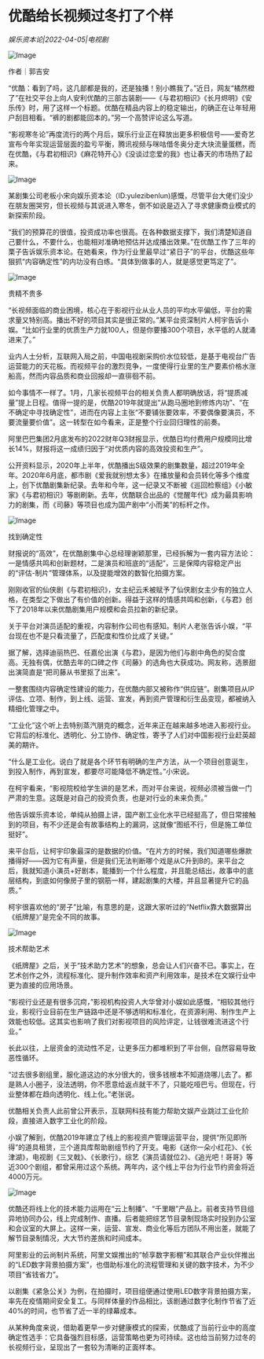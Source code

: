 # 优酷给长视频过冬打了个样

*娱乐资本论|2022-04-05|电视剧*

![Image](https://inews.gtimg.com/newsapp_bt/0/14707502125/641)

作者｜郭吉安

“优酷：看到了吗，这几部都是我的，还是独播！别小瞧我了。”近日，网友“橘然橙了”在社交平台上向人安利优酷的三部古装剧——《与君初相识》《长月烬明》《安乐传》时，用了这样一个标题。优酷在精品内容上的稳定输出，的确正在让年轻用户刮目相看。“裤的剧都能回本的。”另一个高赞评论这么写道。

“影视寒冬论”再度流行的两个月后，娱乐行业正在释放出更多积极信号——爱奇艺宣布今年实现运营层面的盈亏平衡，腾讯视频与咪咕借冬奥分走大块流量蛋糕，而在优酷，《与君初相识》《麻花特开心》《没谈过恋爱的我》也让春天的市场热了起来。

![Image](https://inews.gtimg.com/newsapp_bt/0/14707502129/641)

某剧集公司老板小宋向娱乐资本论（ID:yulezibenlun)感慨，尽管平台大佬们没少在朋友圈哭穷，但长视频与其说进入寒冬，倒不如说是迈入了寻求健康商业模式的新探索阶段。

“我们的预算花的很值，投资成功率也很高。在各种数据支撑下，我们清楚知道自己要什么，不要什么，也能相对准确地预估并达成播出效果。”在优酷工作了三年的栗子告诉娱乐资本论。在她看来，作为行业里最早过“紧日子”的平台，优酷这些年狠抓“内容确定性”的内功没有白练。“具体到做事的人，就是感觉更笃定了”。

![Image](https://inews.gtimg.com/newsapp_bt/0/14707502116/641)

贵精不贵多

“长视频面临的商业困境，核心在于影视行业从业人员的平均水平偏低，平台的需求量又特别高。播出不好的项目其实是很正常的。”某平台资深制片人柯宇告诉小娱。“比如行业里的优质生产力就100人，但是你要播300个项目，水平低的人就涌进来了。”

业内人士分析，互联网入局之前，中国电视剧采购价水位较低，是基于电视台广告运营能力的天花板。而视频平台的激烈竞争，一度使得行业里的生产要素价格水涨船高，然而内容品质和商业回报却一直徘徊不前。

如今事情不一样了。1月，几家长视频平台的相关负责人都明确放话，将“提质减量”提上日程。值得一提的是，优酷2019年就提出“从跑马圈地到修炼内功”、“在不确定中寻找确定性”，进而在内容上主张“不要铺张要效率，不要偶像要演员，不要流量要价值”。这一转型在如今看来，正是整个行业回归理性的前奏。

阿里巴巴集团2月底发布的2022财年Q3财报显示，优酷日均付费用户规模同比增长14%，财报将这一成绩归因于“对优质内容的高效投资和生产”。

公开资料显示，2020年上半年，优酷播出S级效果的剧集数量，超过2019年全年。2020年6月底，都市剧《爱我就别想太多》在播放量和会员转化等多个维度上，创下优酷剧集新纪录。去年和今年，这一纪录又不断被《巡回检察组》《小敏家》《与君初相识》等剧刷新。去年，优酷联合出品的《觉醒年代》成为最具影响力的剧集，而《司藤》等项目也成为国产剧中“小而美”的标杆之作。

![Image](https://inews.gtimg.com/newsapp_bt/0/14707502117/641)

找到确定性

财报说的“高效”，在优酷剧集中心总经理谢颖那里，已经拆解为一套内容方法论：一是情感共鸣和创新题材，二是演员和班底的“适配”，三是保障内容稳定产出的“评估-制片”管理体系，以及提能增效的数智化拍摄方案。

刚刚收官的仙侠剧《与君初相识》，女主纪云禾被赋予了仙侠剧女主少有的独立人格，在类型之下做出了有价值的创新。得益于这样的情感共鸣和创新，《与君》创下了2018年以来优酷剧集用户规模和会员拉新的新纪录。

关于平台对演员适配的重视，内容制作公司也有感知。制片人老张告诉小娱，“平台现在也不是只看流量了，匹配度和性价比成了关键。”

据了解，选择迪丽热巴、任嘉伦出演《与君》，是因为他们与剧中角色的契合度高。无独有偶，优酷去年的口碑之作《司藤》的选角也大获成功。网友称，选景甜出演简直是“把司藤从书里抠了出来”。

一整套围绕内容确定性建设的能力，在优酷内部又被称作“供应链”。剧集项目从IP评估、立项、制作，到上线、运营、宣发，再到资产管理和衍生品变现，都被纳入精细化管理之中。

“工业化”这个听上去特别蒸汽朋克的概念，近年来正在越来越多地进入影视行业。它背后的标准化、透明化、分工协作、确定性，寄予了人们对中国影视行业赶英超美的期许。

“什么是工业化。说白了就是各个环节有明确的生产方法，从一个项目创意诞生，到投入制作，再到宣发，都要尽可能降低不确定性。”小宋说。

在柯宇看来，“影视院校给学生讲的是艺术，而对平台来说，视频必须被当做一门严肃的生意。这既是对自己的投资负责，也是对行业的未来负责。”

他告诉娱乐资本论，单纯从拍摄上讲，国产剧工业化水平已经挺高了，但日常接触到的项目，有不少还是会有故事结构上的漏洞，这就像“图纸不行，但是施工单位挺好”。

来平台后，让柯宇印象最深的是数据的价值。“在片方的时候，我们知道哪些爆款播得好——因为它有声量，但是我们无法判断哪个戏是从C升到B的。来平台之后，我就知道小演员+好剧本，能播到一个什么程度，并且能总结出，故事中的底层结构，到底如何像房子里的钢筋一样，建起剧集的大楼，并且显著提升它的品质。”

柯宇很喜欢他的“房子”比喻，有意思的是，这跟大家听过的“Netflix靠大数据算出《纸牌屋》”是完全不同的故事。

![Image](https://inews.gtimg.com/newsapp_bt/0/14707502119/641)

技术帮助艺术

《纸牌屋》之后，关于“技术助力艺术”的想象，总会让人们兴奋不已。事实上，在艺术创作之外，流程标准化、提升制作效率和资产利用效率，是技术在文娱行业中更为直接的应用场景。

“影视行业还是有很多沉疴，”影视机构投资人大华曾对小娱如此感慨，“相较其他行业，影视行业目前在生产链路中还是不够透明和标准化，在资源利用、制作生产上效能也较低。这其实也影响了我们对影视项目的风险评定，让钱很难流进这个行业。”

 长此以往，上层资金的流动性不足，让更多压力都堆积到了平台侧，自然容易导致恶性循环。

“过去很多剧组里，服化道这边的水分很大的，很多钱根本不知道烧哪儿去了。都是熟人小圈子，没法透明，你不愿意给返点就干不了，只能吃哑巴亏。但现在，行业整体都在趋向透明化、线上化。”老张说。

优酷相关负责人此前曾公开表示，互联网科技有能力帮助文娱产业跳过工业化阶段，直接进入数字工业化的阶段。

小娱了解到，优酷2019年建立了线上的影视资产管理运营平台，提供“所见即所得”的道具租赁，三个道具库帮助剧组节约了开支。电影《送你一朵小红花》、《长津湖》，电视剧《三叉戟》、《长歌行》，综艺《演员请就位2》、《追光吧！哥哥》等近300个剧组，都曾采用过这个系统。两年内，这个线上平台为行业节约资金将近4000万元。

![Image](https://inews.gtimg.com/newsapp_bt/0/14707502162/641)

优酷还将线上化的技术能力运用在“云上制播”、“千里眼”产品上。前者支持节目组异地协同办公，线上完成制作、直播。后者能把综艺节目录制现场实时投到办公室和会议室的大屏上。这样一来，运营、宣发、商业化等后方团队不用出差，就能了解节目录制情况，大大节约差旅和时间成本。

阿里影业的云尚制片系统，阿里文娱推出的“帧享数字影棚”和其联合产业伙伴推出的“LED数字背景拍摄方案”，也借助标准化的流程管理和关键的数字技术，为不少项目“省钱省力”。

以剧集《紧急公关》为例，在拍摄时，项目组便通过使用LED数字背景拍摄方案，率先在疫情期间安全复工。与同样体量的作品相比，该剧通过数字化制作节省了近40%的时间，也节省了近一半的绿幕成本。

从某种角度来说，借助着更早一步对健康模式的探索，优酷成了当前行业中的高度确定性选手：它具备强烈目标感，运营策略也更为可持续。这也给当前努力过冬的长视频行业，呈现出了一套较为清晰的正面样本。

